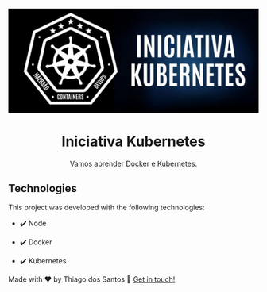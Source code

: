 <h1 align="center">
<br>
  <img src="./github/logo.png">
<br>
<br>
Iniciativa Kubernetes
</h1>

<p align="center">Vamos aprender Docker e Kubernetes.</p>


## Technologies

This project was developed with the following technologies:

- ✔️ Node

- ✔️ Docker

- ✔️ Kubernetes


Made with ♥ by Thiago dos Santos :wave: [Get in touch!](https://www.linkedin.com/in/tdsantos1981/)